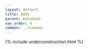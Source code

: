 ```yaml
---
layout: default
title: Adds
parent: Ketuduke
nav_order: 4
common: ../common
---
```


{% include underconstruction.html %}

